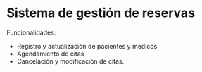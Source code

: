 <h1>Sistema de gestión de reservas</h1>

Funcionalidades:
  - Registro y actualización de pacientes y medicos
  - Agendamiento de citas
  - Cancelación y modificación de citas.
